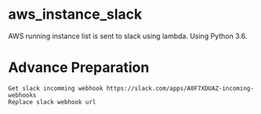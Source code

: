 # aws_instance_slack
AWS running instance list is sent to slack using lambda.
Using Python 3.6.

# Advance Preparation
    Get slack incomming webhook https://slack.com/apps/A0F7XDUAZ-incoming-webhooks
    Replace slack webhook url
